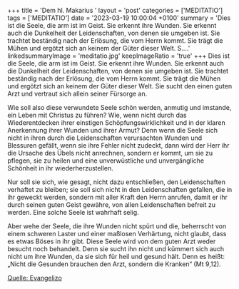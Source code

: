 +++
title = 'Dem hl. Makarius '
layout = 'post'
categories = ['MEDITATIO']
tags = ['MEDITATIO']
date = '2023-03-19 10:00:04 +0100'
summary = 'Dies ist die Seele, die arm ist im Geist. Sie erkennt ihre Wunden. Sie erkennt auch die Dunkelheit der Leidenschaften, von denen sie umgeben ist. Sie trachtet beständig nach der Erlösung, die vom Herrn kommt. Sie trägt die Mühen und ergötzt sich an keinem der Güter dieser Welt. S....'
linkedsummaryImage = 'meditatio.jpg'
keepImageRatio = 'true'
+++
Dies ist die Seele, die arm ist im Geist. Sie erkennt ihre Wunden. Sie erkennt auch die Dunkelheit der Leidenschaften, von denen sie umgeben ist. Sie trachtet beständig nach der Erlösung, die vom Herrn kommt. Sie trägt die Mühen und ergötzt sich an keinem der Güter dieser Welt. Sie sucht den einen guten Arzt und vertraut sich allein seiner Fürsorge an.<!--more-->

Wie soll also diese verwundete Seele schön werden, anmutig und imstande, ein Leben mit Christus zu führen? Wie, wenn nicht durch das Wiederentdecken ihrer einstigen Schöpfungswirklichkeit und in der klaren Anerkennung ihrer Wunden und ihrer Armut? Denn wenn die Seele sich nicht in ihren durch die Leidenschaften verursachten Wunden und Blessuren gefällt, wenn sie ihre Fehler nicht zudeckt, dann wird der Herr ihr die Ursache des Übels nicht anrechnen, sondern er kommt, um sie zu pflegen, sie zu heilen und eine unverwüstliche und unvergängliche Schönheit in ihr wiederherzustellen.

Nur soll sie sich, wie gesagt, nicht dazu entschließen, den Leidenschaften verhaftet zu bleiben; sie soll sich nicht in den Leidenschaften gefallen, die in ihr geweckt werden, sondern mit aller Kraft den Herrn anrufen, damit er ihr durch seinen guten Geist gewähre, von allen Leidenschaften befreit zu werden. Eine solche Seele ist wahrhaft selig.

Aber wehe der Seele, die ihre Wunden nicht spürt und die, beherrscht von einem schweren Laster und einer maßlosen Verhärtung, nicht glaubt, dass es etwas Böses in ihr gibt. Diese Seele wird von dem guten Arzt weder besucht noch behandelt. Denn sie sucht ihn nicht und kümmert sich auch nicht um ihre Wunden, da sie sich für heil und gesund hält. Denn es heißt: „Nicht die Gesunden brauchen den Arzt, sondern die Kranken“ (Mt 9,12).




[Quelle: Evangelizo](https://evangeliumtagfuertag.org/DE/gospel)
